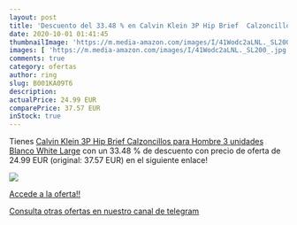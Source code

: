 ```yaml
---
layout: post
title: 'Descuento del 33.48 % en Calvin Klein 3P Hip Brief  Calzoncillos '
date: 2020-10-01 01:41:45
thumbnailImage: 'https://m.media-amazon.com/images/I/41Wodc2aLNL._SL200_.jpg'
images: [ 'https://m.media-amazon.com/images/I/41Wodc2aLNL._SL200_.jpg' ]
comments: true
category: ofertas
author: ring
slug: B001KA09T6
description:
actualPrice: 24.99 EUR
comparePrice: 37.57 EUR
inStock: true
---
```


Tienes [Calvin Klein 3P Hip Brief  Calzoncillos para Hombre  3 unidades   Blanco  White   Large](https://www.amazon.com/dp/B001KA09T6/?tag=redken08-20) con un 33.48 % de descuento con precio de oferta de 24.99 EUR (original: 37.57 EUR) en el siguiente enlace!

[![](https://m.media-amazon.com/images/I/41Wodc2aLNL._SL200_.jpg)](https://www.amazon.com/dp/B001KA09T6/?tag=redken08-20)

[Accede a la oferta!!](https://www.amazon.com/dp/B001KA09T6/?tag=redken08-20)

[Consulta otras ofertas en nuestro canal de telegram](https://t.me/s/ofertas25)
